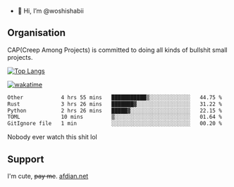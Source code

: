 - 👋 Hi, I’m @woshishabii

## Organisation

CAP(Creep Among Projects) is committed to doing all kinds of bullshit small projects.

[![Top Langs](https://github-readme-stats.vercel.app/api/top-langs/?username=woshishabii&layout=compact)](https://github.com/anuraghazra/github-readme-stats)

[![wakatime](https://wakatime.com/badge/user/34d02784-acc1-4a16-82d7-33fdb53c4ed6.svg)](https://wakatime.com/@34d02784-acc1-4a16-82d7-33fdb53c4ed6)


<!--START_SECTION:waka-->

```txt
Other            4 hrs 55 mins   ███████████▒░░░░░░░░░░░░░   44.75 %
Rust             3 hrs 26 mins   ███████▓░░░░░░░░░░░░░░░░░   31.22 %
Python           2 hrs 26 mins   █████▓░░░░░░░░░░░░░░░░░░░   22.15 %
TOML             10 mins         ▒░░░░░░░░░░░░░░░░░░░░░░░░   01.64 %
GitIgnore file   1 min           ░░░░░░░░░░░░░░░░░░░░░░░░░   00.20 %
```

<!--END_SECTION:waka-->

Nobody ever watch this shit lol

## Support
I'm cute, ~~pay me~~.
[afdian.net](https://afdian.com/a/woshishabi)

<!---
woshishabii/woshishabii is a ✨ special ✨ repository because its `README.md` (this file) appears on your GitHub profile.
You can click the Preview link to take a look at your changes.
--->
